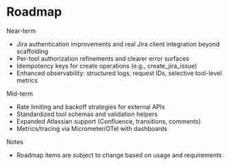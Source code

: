 # Roadmap

Near-term
- Jira authentication improvements and real Jira client integration beyond scaffolding
- Per-tool authorization refinements and clearer error surfaces
- Idempotency keys for create operations (e.g., create_jira_issue)
- Enhanced observability: structured logs, request IDs, selective tool-level metrics

Mid-term
- Rate limiting and backoff strategies for external APIs
- Standardized tool schemas and validation helpers
- Expanded Atlassian support (Confluence, transitions, comments)
- Metrics/tracing via Micrometer/OTel with dashboards

Notes
- Roadmap items are subject to change based on usage and requirements